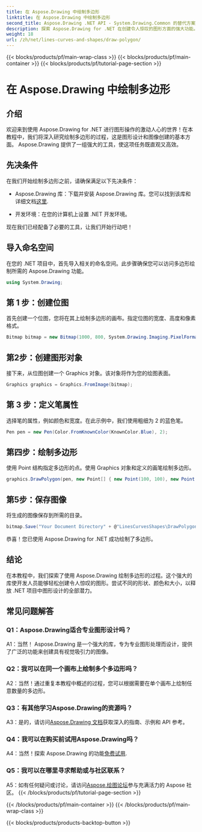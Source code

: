 ```yaml
---
title: 在 Aspose.Drawing 中绘制多边形
linktitle: 在 Aspose.Drawing 中绘制多边形
second_title: Aspose.Drawing .NET API - System.Drawing.Common 的替代方案
description: 探索 Aspose.Drawing for .NET 在创建令人惊叹的图形方面的强大功能。使用这个直观的库轻松绘制多边形。
weight: 18
url: /zh/net/lines-curves-and-shapes/draw-polygon/
---
```


{{< blocks/products/pf/main-wrap-class >}}
{{< blocks/products/pf/main-container >}}
{{< blocks/products/pf/tutorial-page-section >}}

# 在 Aspose.Drawing 中绘制多边形

## 介绍

欢迎来到使用 Aspose.Drawing for .NET 进行图形操作的激动人心的世界！在本教程中，我们将深入研究绘制多边形的过程，这是图形设计和图像创建的基本方面。 Aspose.Drawing 提供了一组强大的工具，使这项任务既直观又高效。

## 先决条件

在我们开始绘制多边形之前，请确保满足以下先决条件：

- Aspose.Drawing 库：下载并安装 Aspose.Drawing 库。您可以找到该库和详细文档[这里](https://reference.aspose.com/drawing/net/).

- 开发环境：在您的计算机上设置 .NET 开发环境。

现在我们已经配备了必要的工具，让我们开始行动吧！

## 导入命名空间

在您的 .NET 项目中，首先导入相关的命名空间。此步骤确保您可以访问多边形绘制所需的 Aspose.Drawing 功能。

```csharp
using System.Drawing;
```

## 第 1 步：创建位图

首先创建一个位图，您将在其上绘制多边形的画布。指定位图的宽度、高度和像素格式。

```csharp
Bitmap bitmap = new Bitmap(1000, 800, System.Drawing.Imaging.PixelFormat.Format32bppPArgb);
```

## 第2步：创建图形对象

接下来，从位图创建一个 Graphics 对象。该对象将作为您的绘图表面。

```csharp
Graphics graphics = Graphics.FromImage(bitmap);
```

## 第 3 步：定义笔属性

选择笔的属性，例如颜色和宽度。在此示例中，我们使用粗细为 2 的蓝色笔。

```csharp
Pen pen = new Pen(Color.FromKnownColor(KnownColor.Blue), 2);
```

## 第四步：绘制多边形

使用 Point 结构指定多边形的点。使用 Graphics 对象和定义的画笔绘制多边形。

```csharp
graphics.DrawPolygon(pen, new Point[] { new Point(100, 100), new Point(500, 700), new Point(900, 100) });
```

## 第5步：保存图像

将生成的图像保存到所需的目录。

```csharp
bitmap.Save("Your Document Directory" + @"LinesCurvesShapes\DrawPolygon_out.png");
```

恭喜！您已使用 Aspose.Drawing for .NET 成功绘制了多边形。

## 结论

在本教程中，我们探索了使用 Aspose.Drawing 绘制多边形的过程。这个强大的库使开发人员能够轻松创建令人惊叹的图形。尝试不同的形状、颜色和大小，以释放 .NET 项目中图形设计的全部潜力。

## 常见问题解答

### Q1：Aspose.Drawing适合专业图形设计吗？

A1：当然！ Aspose.Drawing 是一个强大的库，专为专业图形处理而设计，提供了广泛的功能来创建具有视觉吸引力的图像。

### Q2：我可以在同一个画布上绘制多个多边形吗？

A2：当然！通过重复本教程中概述的过程，您可以根据需要在单个画布上绘制任意数量的多边形。

### Q3：有其他学习Aspose.Drawing的资源吗？

 A3：是的，请访问[Aspose.Drawing 文档](https://reference.aspose.com/drawing/net/)获取深入的指南、示例和 API 参考。

### Q4：我可以在购买前试用Aspose.Drawing吗？

 A4：当然！探索 Aspose.Drawing 的功能[免费试用](https://releases.aspose.com/).

### Q5：我可以在哪里寻求帮助或与社区联系？

 A5：如有任何疑问或讨论，请访问[Aspose.绘图论坛](https://forum.aspose.com/c/diagram/17)参与充满活力的 Aspose 社区。
{{< /blocks/products/pf/tutorial-page-section >}}

{{< /blocks/products/pf/main-container >}}
{{< /blocks/products/pf/main-wrap-class >}}

{{< blocks/products/products-backtop-button >}}
